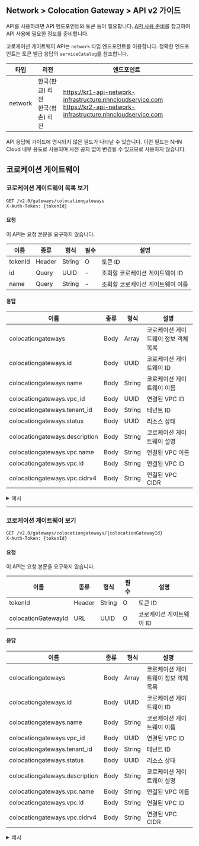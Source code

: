 
## Network > Colocation Gateway > API v2 가이드

API를 사용하려면 API 엔드포인트와 토큰 등이 필요합니다. [API 사용 준비](/Compute/Compute/ko/identity-api/)를 참고하여 API 사용에 필요한 정보를 준비합니다.

코로케이션 게이트웨이 API는 `network` 타입 엔드포인트를 이용합니다. 정확한 엔드포인트는 토큰 발급 응답의 `serviceCatalog`를 참조합니다.

| 타입 | 리전 | 엔드포인트 |
|---|---|---|
| network | 한국(판교) 리전<br>한국(평촌) 리전 | https://kr1-api-network-infrastructure.nhncloudservice.com<br>https://kr2-api-network-infrastructure.nhncloudservice.com |

API 응답에 가이드에 명시되지 않은 필드가 나타날 수 있습니다. 이런 필드는 NHN Cloud 내부 용도로 사용되며 사전 공지 없이 변경될 수 있으므로 사용하지 않습니다.

## 코로케이션 게이트웨이

### 코로케이션 게이트웨이 목록 보기

```
GET /v2.0/gateways/colocationgateways
X-Auth-Token: {tokenId}
```

#### 요청
이 API는 요청 본문을 요구하지 않습니다.

| 이름 | 종류 | 형식 | 필수 | 설명 |
|---|---|---|---|---|
| tokenId | Header | String | O | 토큰 ID |
| id | Query | UUID | - | 조회할 코로케이션 게이트웨이 ID |
| name | Query | String | - | 조회할 코로케이션 게이트웨이 이름 |


#### 응답

| 이름 | 종류 | 형식 | 설명 |
|---|---|---|---|
| colocationgateways | Body | Array | 코로케이션 게이트웨이 정보 객체 목록 |
| colocationgateways.id | Body | UUID | 코로케이션 게이트웨이 ID |
| colocationgateways.name | Body | String | 코로케이션 게이트웨이 이름 |
| colocationgateways.vpc_id | Body | UUID | 연결된 VPC ID |
| colocationgateways.tenant_id | Body | String | 테넌트 ID |
| colocationgateways.status | Body | UUID | 리소스 상태 |
| colocationgateways.description | Body | String | 코로케이션 게이트웨이 설명 |
| colocationgateways.vpc.name | Body | String | 연결된 VPC 이름 |
| colocationgateways.vpc.id | Body | String | 연결된 VPC ID |
| colocationgateways.vpc.cidrv4 | Body | String | 연결된 VPC CIDR |

<details><summary>예시</summary>

```json
{
  "colocationgateways": [
    {
      "status": "AVAILABLE",
      "name": "test",
      "vpc": {
        "name": "Test Network",
        "id": "273c5003-436a-111-8318-b5f824ac55b2",
        "cidrv4": "192.168.1.0/24"
      },
      "vpc_id": "273c5003-436a-1111-8318-b5f824ac55b2",
      "tenant_id": "626931f748704725b3640afab6e70000",
      "project_id": "626931f748704725b3640afab6e70000",
      "id": "1b8b2ace-1111-421d-b2ae-5f508c98ccd9",
      "description": "test"
    }
  ]
}
```
</details>

---
### 코로케이션 게이트웨이 보기

```
GET /v2.0/gateways/colocationgateways/{colocationGatewayId}
X-Auth-Token: {tokenId}
```

#### 요청
이 API는 요청 본문을 요구하지 않습니다.

| 이름 | 종류 | 형식 | 필수 | 설명 |
|---|---|---|---|---|
| tokenId | Header | String | O | 토큰 ID |
| colocationGatewayId | URL | UUID | O | 코로케이션 게이트웨이 ID |

#### 응답

| 이름 | 종류 | 형식 | 설명 |
|---|---|---|---|
| colocationgateways | Body | Array | 코로케이션 게이트웨이 정보 객체 목록 |
| colocationgateways.id | Body | UUID | 코로케이션 게이트웨이 ID |
| colocationgateways.name | Body | String | 코로케이션 게이트웨이 이름 |
| colocationgateways.vpc_id | Body | UUID | 연결된 VPC ID |
| colocationgateways.tenant_id | Body | String | 테넌트 ID |
| colocationgateways.status | Body | UUID | 리소스 상태 |
| colocationgateways.description | Body | String | 코로케이션 게이트웨이 설명 |
| colocationgateways.vpc.name | Body | String | 연결된 VPC 이름 |
| colocationgateways.vpc.id | Body | String | 연결된 VPC ID |
| colocationgateways.vpc.cidrv4 | Body | String | 연결된 VPC CIDR |

<details><summary>예시</summary>

```json
{
  "colocationgateway": {
    "status": "AVAILABLE",
    "name": "test",
    "vpc": {
      "name": "Test Network",
      "id": "273c5003-436a-111-8318-b5f824ac55b2",
      "cidrv4": "192.168.1.0/24"
    },
    "vpc_id": "273c5003-436a-1111-8318-b5f824ac55b2",
    "tenant_id": "626931f748704725b3640afab6e70000",
    "project_id": "626931f748704725b3640afab6e70000",
    "id": "1b8b2ace-1111-421d-b2ae-5f508c98ccd9",
    "description": "test"
  }
}
```
</details>
